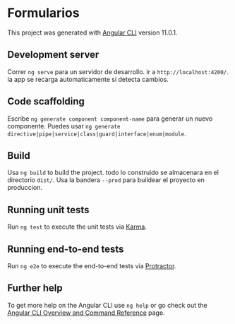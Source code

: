 # Formularios

This project was generated with [Angular CLI](https://github.com/angular/angular-cli) version 11.0.1.

## Development server

Correr `ng serve` para un servidor de desarrollo. ir a `http://localhost:4200/`. la app se recarga automaticamente si detecta cambios.

## Code scaffolding

Escribe `ng generate component component-name` para generar un nuevo componente. Puedes usar `ng generate directive|pipe|service|class|guard|interface|enum|module`.

## Build

Usa `ng build` to build the project. todo lo construido se almacenara en el directorio `dist/`. Usa la bandera `--prod` para buildear el proyecto en produccion.

## Running unit tests

Run `ng test` to execute the unit tests via [Karma](https://karma-runner.github.io).

## Running end-to-end tests

Run `ng e2e` to execute the end-to-end tests via [Protractor](http://www.protractortest.org/).

## Further help

To get more help on the Angular CLI use `ng help` or go check out the [Angular CLI Overview and Command Reference](https://angular.io/cli) page.
